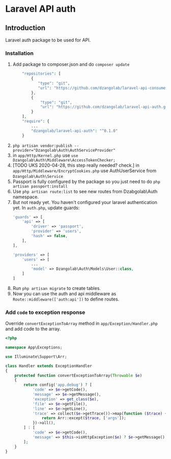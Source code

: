 # Laravel API auth

## Introduction

Laravel auth package to be used for API.

### Installation

1. Add package to composer.json and do `composer update`
    ```php
        "repositories": [
            {
               "type": "git",
               "url": "https://github.com/dzangolab/laravel-api-consumer.git"
            },
            {
                "type": "git",
                "url": "https://github.com/dzangolab/laravel-api-auth.git"
            }
        ],
        "require": {
            ...
            "dzangolab/laravel-api-auth": "^0.1.0"
        }
     ```
1. `php artisan vendor:publish --provider="Dzangolab\Auth\AuthServiceProvider"`
1. in `app/Http/Kernel.php` use `use Dzangolab\Auth\Middleware\AccessTokenChecker;`
1. [TODO UKS 2020-04-28, this step really needed? check.] in `app/Http/Middleware/EncryptCookies.php` use AuthUserService from `Dzangolab\Auth\Service`
1. Passport is fully configured by the package so you just need to do `php artisan passport:install`
1. Use `php artisan route:list` to see new routes from Dzabgolab\Auth namespace.
1. But not ready yet. You haven't configured your laravel authentication yet. In `auth.php`, update guards:
    ```php
    'guards' => [
        'api' => [
            'driver' => 'passport',
            'provider' => 'users',
            'hash' => false,
        ],
    ],

    'providers' => [
        'users' => [
            ...
            'model' => Dzangolab\Auth\Models\User::class,
        ]
    ]
    ```
1. Run `php artisan migrate` to create tables.
1. Now you can use the auth and api middleware as `Route::middleware(['auth:api'])` to define routes.

### Add `code` to exception response

Override `convertExceptionToArray` method in `app/Exception/Handler.php` and add code to the array.

```php
<?php

namespace App\Exceptions;

use Illuminate\Support\Arr;

class Handler extends ExceptionHandler
{
    protected function convertExceptionToArray(Throwable $e)
    {
        return config('app.debug') ? [
            'code' => $e->getCode(),
            'message' => $e->getMessage(),
            'exception' => get_class($e),
            'file' => $e->getFile(),
            'line' => $e->getLine(),
            'trace' => collect($e->getTrace())->map(function ($trace) {
                return Arr::except($trace, ['args']);
            })->all(),
        ] : [
            'code' => $e->getCode(),
            'message' => $this->isHttpException($e) ? $e->getMessage() : 'Server Error',
        ];
    }
}
```
